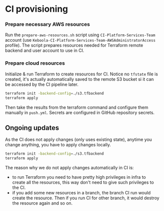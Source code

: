 # CI provisioning

### Prepare necessary AWS resources
Run the `prepare-aws-resources.sh` script using `CI-Platform-Services-Team` account (use
`Keboola-CI-Platform-Services-Team-AWSAdministratorAccess` profile). The script prepares resources needed for Terraform
remote backend and user account to use in CI.

### Prepare cloud resources
Initialize & run Terraform to create resources for CI. Notice no `tfstate` file is created, it's actually automatically
saved to the remote S3 bucket si it can be accessed by the CI pipeline later.

```bash
terraform init -backend-config=./s3.tfbackend 
terraform apply 
```

Then take the results from the terraform command and configure them manually in `push.yml`. Secrets are configured in 
GitHub repository secrets.

## Ongoing updates
As the CI does not apply changes (only uses existing state), anytime you change anything, you have to apply changes
locally.

```bash
terraform init -backend-config=./s3.tfbackend
terraform apply
```

The reason why we do not apply changes automatically in CI is:
* to run Terraform you need to have pretty high privileges in infra to create all the resources, this way don't need to
  give such privileges to the CI.
* if you add some new resources in a branch, the branch CI run would create the resource. Then if you run CI for other
  branch, it would destroy the resource again and so on.
 